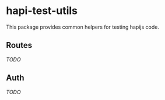 # hapi-test-utils

This package provides common helpers for testing hapijs code.

## Routes

*TODO*

## Auth

*TODO*